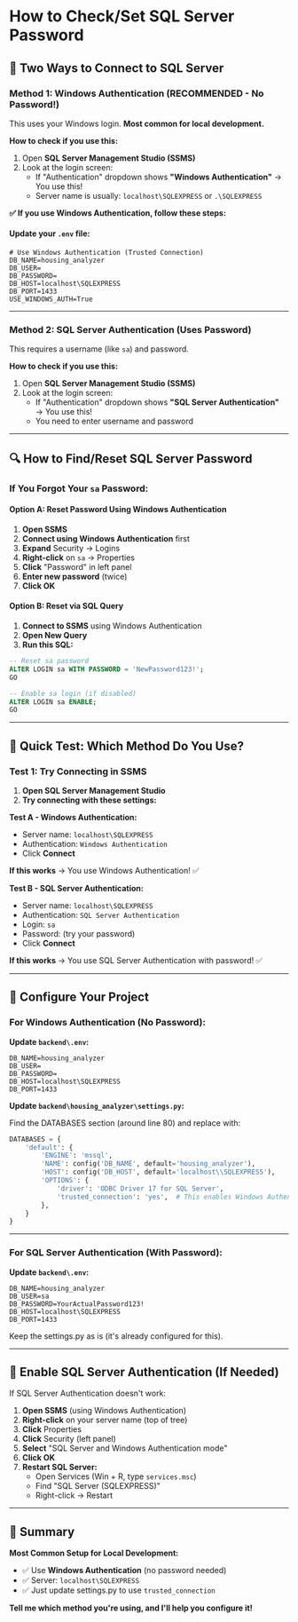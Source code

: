 # How to Check/Set SQL Server Password

## 🔐 Two Ways to Connect to SQL Server

### Method 1: Windows Authentication (RECOMMENDED - No Password!)

This uses your Windows login. **Most common for local development.**

**How to check if you use this:**
1. Open **SQL Server Management Studio (SSMS)**
2. Look at the login screen:
   - If "Authentication" dropdown shows **"Windows Authentication"** → You use this!
   - Server name is usually: `localhost\SQLEXPRESS` or `.\SQLEXPRESS`

**✅ If you use Windows Authentication, follow these steps:**

#### Update your `.env` file:
```env
# Use Windows Authentication (Trusted Connection)
DB_NAME=housing_analyzer
DB_USER=
DB_PASSWORD=
DB_HOST=localhost\SQLEXPRESS
DB_PORT=1433
USE_WINDOWS_AUTH=True
```

---

### Method 2: SQL Server Authentication (Uses Password)

This requires a username (like `sa`) and password.

**How to check if you use this:**
1. Open **SQL Server Management Studio (SSMS)**
2. Look at the login screen:
   - If "Authentication" dropdown shows **"SQL Server Authentication"** → You use this!
   - You need to enter username and password

---

## 🔍 How to Find/Reset SQL Server Password

### If You Forgot Your `sa` Password:

#### Option A: Reset Password Using Windows Authentication

1. **Open SSMS**
2. **Connect using Windows Authentication** first
3. **Expand** Security → Logins
4. **Right-click** on `sa` → Properties
5. **Click** "Password" in left panel
6. **Enter new password** (twice)
7. **Click OK**

#### Option B: Reset via SQL Query

1. **Connect to SSMS** using Windows Authentication
2. **Open New Query**
3. **Run this SQL:**

```sql
-- Reset sa password
ALTER LOGIN sa WITH PASSWORD = 'NewPassword123!';
GO

-- Enable sa login (if disabled)
ALTER LOGIN sa ENABLE;
GO
```

---

## 🎯 Quick Test: Which Method Do You Use?

### Test 1: Try Connecting in SSMS

1. **Open SQL Server Management Studio**
2. **Try connecting with these settings:**

**Test A - Windows Authentication:**
- Server name: `localhost\SQLEXPRESS`
- Authentication: `Windows Authentication`
- Click **Connect**

**If this works** → You use Windows Authentication! ✅

**Test B - SQL Server Authentication:**
- Server name: `localhost\SQLEXPRESS`
- Authentication: `SQL Server Authentication`
- Login: `sa`
- Password: (try your password)
- Click **Connect**

**If this works** → You use SQL Server Authentication with password! ✅

---

## 🚀 Configure Your Project

### For Windows Authentication (No Password):

**Update `backend\.env`:**
```env
DB_NAME=housing_analyzer
DB_USER=
DB_PASSWORD=
DB_HOST=localhost\SQLEXPRESS
DB_PORT=1433
```

**Update `backend\housing_analyzer\settings.py`:**

Find the DATABASES section (around line 80) and replace with:

```python
DATABASES = {
    'default': {
        'ENGINE': 'mssql',
        'NAME': config('DB_NAME', default='housing_analyzer'),
        'HOST': config('DB_HOST', default='localhost\\SQLEXPRESS'),
        'OPTIONS': {
            'driver': 'ODBC Driver 17 for SQL Server',
            'trusted_connection': 'yes',  # This enables Windows Authentication
        },
    }
}
```

---

### For SQL Server Authentication (With Password):

**Update `backend\.env`:**
```env
DB_NAME=housing_analyzer
DB_USER=sa
DB_PASSWORD=YourActualPassword123!
DB_HOST=localhost\SQLEXPRESS
DB_PORT=1433
```

Keep the settings.py as is (it's already configured for this).

---

## 🔧 Enable SQL Server Authentication (If Needed)

If SQL Server Authentication doesn't work:

1. **Open SSMS** (using Windows Authentication)
2. **Right-click** on your server name (top of tree)
3. **Click** Properties
4. **Click** Security (left panel)
5. **Select** "SQL Server and Windows Authentication mode"
6. **Click OK**
7. **Restart SQL Server:**
   - Open Services (Win + R, type `services.msc`)
   - Find "SQL Server (SQLEXPRESS)"
   - Right-click → Restart

---

## 📝 Summary

**Most Common Setup for Local Development:**
- ✅ Use **Windows Authentication** (no password needed)
- ✅ Server: `localhost\SQLEXPRESS`
- ✅ Just update settings.py to use `trusted_connection`

**Tell me which method you're using, and I'll help you configure it!**
